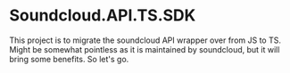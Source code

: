 # Soundcloud.API.TS.SDK
This project is to migrate the soundcloud API wrapper over from JS to TS. Might be somewhat pointless as it is maintained by soundcloud, but it will bring some benefits. So let's go.
